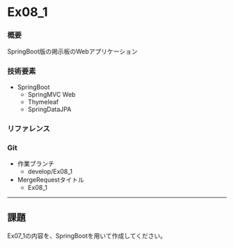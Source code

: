 # Ex08_1

### 概要
SpringBoot版の掲示板のWebアプリケーション

### 技術要素

* SpringBoot
  * SpringMVC Web
  * Thymeleaf
  * SpringDataJPA

### リファレンス

### Git
* 作業ブランチ
  * develop/Ex08_1
* MergeRequestタイトル
  * Ex08_1

---

## 課題

Ex07_1の内容を、SpringBootを用いて作成してください。